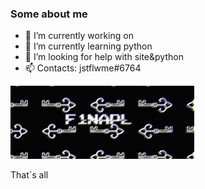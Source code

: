### Some about me

- 🔭 I’m currently working on 
- 🌱 I’m currently learning python
- 🤔 I’m looking for help with site&python
- 📫 Contacts: jstflwme#6764


![f1napl](https://github.com/f1napl/f1napl/blob/main/a_60a98c0c6ab6aeb5976665629b0439f1.gif)

That`s all
